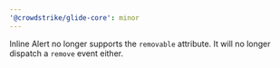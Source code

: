 ```yaml
---
'@crowdstrike/glide-core': minor
---
```


Inline Alert no longer supports the `removable` attribute. It will no longer dispatch a `remove` event either.
